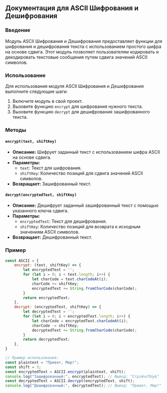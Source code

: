 ## Документация для ASCII Шифрования и Дешифрования

### Введение
Модуль ASCII Шифрования и Дешифрования предоставляет функции для шифрования и дешифрования текста с использованием простого шифра на основе сдвига. Этот модуль позволяет пользователям кодировать и декодировать текстовые сообщения путем сдвига значений ASCII символов.

### Использование
Для использования модуля ASCII Шифрования и Дешифрования выполните следующие шаги:

1. Включите модуль в свой проект.
2. Вызовите функцию `encrypt` для шифрования нужного текста.
3. Вызовите функцию `decrypt` для дешифрования зашифрованного текста.

### Методы

#### `encrypt(text, shiftKey)`
- **Описание:** Шифрует заданный текст с использованием шифра ASCII на основе сдвига.
- **Параметры:**
  - `text`: Текст для шифрования.
  - `shiftKey`: Количество позиций для сдвига значений ASCII символов.
- **Возвращает:** Зашифрованный текст.

#### `decrypt(encryptedText, shiftKey)`
- **Описание:** Дешифрует заданный зашифрованный текст с помощью указанного ключа сдвига.
- **Параметры:**
  - `encryptedText`: Текст для дешифрования.
  - `shiftKey`: Количество позиций для возврата к исходным значениям ASCII символов.
- **Возвращает:** Дешифрованный текст.

### Пример
```javascript
const ASCII = {
    encrypt: (text, shiftKey) => {
        let encryptedText = '';
        for (let i = 0; i < text.length; i++) {
            let charCode = text.charCodeAt(i);
            charCode += shiftKey;
            encryptedText += String.fromCharCode(charCode);
        }
        return encryptedText;
    },
    decrypt: (encryptedText, shiftKey) => {
        let decryptedText = '';
        for (let i = 0; i < encryptedText.length; i++) {
            let charCode = encryptedText.charCodeAt(i);
            charCode -= shiftKey;
            decryptedText += String.fromCharCode(charCode);
        }
        return decryptedText;
    },
}

// Пример использования:
const plaintext = "Привет, Мир!";
const shift = 3;
const encryptedText = ASCII.encrypt(plaintext, shift);
console.log("Зашифрованный:", encryptedText); // Вывод: "Стрзйч/Плу&"
const decryptedText = ASCII.decrypt(encryptedText, shift);
console.log("Дешифрованный:", decryptedText); // Вывод: "Привет, Мир!"
```

